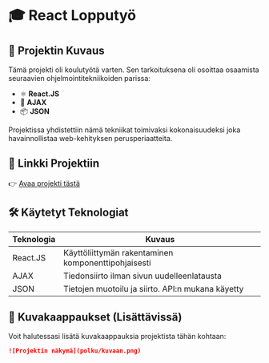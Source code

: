 # 🎓 React Lopputyö

## 📘 Projektin Kuvaus

Tämä projekti oli koulutyötä varten. Sen tarkoituksena oli osoittaa osaamista seuraavien ohjelmointitekniikoiden parissa:

- ⚛️ **React.JS**
- 🔄 **AJAX**
- 📦 **JSON**

Projektissa yhdistettiin nämä tekniikat toimivaksi kokonaisuudeksi joka havainnollistaa web-kehityksen perusperiaatteita.

## 🔗 Linkki Projektiin

👉 [Avaa projekti tästä](https://geronimo.okol.org/~illeem/react-lopputyo)

## 🛠️ Käytetyt Teknologiat

| Teknologia | Kuvaus |
|------------|--------|
| React.JS   | Käyttöliittymän rakentaminen komponenttipohjaisesti |
| AJAX       | Tiedonsiirto ilman sivun uudelleenlatausta |
| JSON       | Tietojen muotoilu ja siirto. API:n mukana käyetty |

## 📸 Kuvakaappaukset (Lisättävissä)

Voit halutessasi lisätä kuvakaappauksia projektista tähän kohtaan:

```md
![Projektin näkymä](polku/kuvaan.png)
